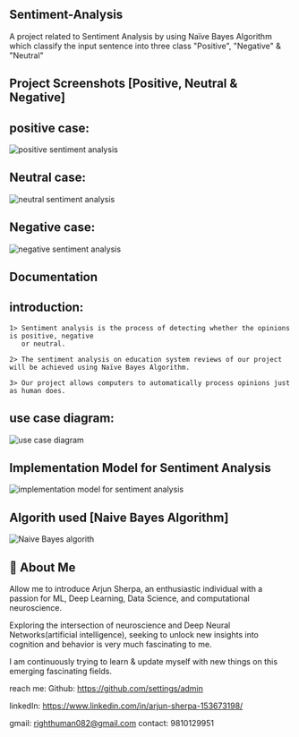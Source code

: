 ## Sentiment-Analysis
A project related to Sentiment Analysis by using Naïve Bayes Algorithm which classify the input sentence into three class "Positive", "Negative" &amp; "Neutral"

## Project Screenshots [Positive, Neutral & Negative]

positive case:
--------------
![positive sentiment analysis](https://github.com/innovative-group/Sentiment-Analysis/assets/51012877/29af5043-fd78-4155-a72a-911c71bd46d9)


Neutral case:
-------------
![neutral sentiment analysis](https://github.com/innovative-group/Sentiment-Analysis/assets/51012877/106247fa-372a-49ed-874c-5b46926ba10b)

Negative case:
--------------
![negative sentiment analysis](https://github.com/innovative-group/Sentiment-Analysis/assets/51012877/957869e0-4bb2-41eb-bfec-e91ddabaed2b)


## Documentation
## introduction:
    1> Sentiment analysis is the process of detecting whether the opinions is positive, negative          
       or neutral.

    2> The sentiment analysis on education system reviews of our project will be achieved using Naïve Bayes Algorithm.

    3> Our project allows computers to automatically process opinions just as human does.


## use case diagram:
![use case diagram](https://github.com/innovative-group/Sentiment-Analysis/assets/51012877/4e3f9a29-df67-4516-91f2-ff7177dc1ca8)



## Implementation Model for Sentiment Analysis
![implementation model for sentiment analysis](https://github.com/innovative-group/Sentiment-Analysis/assets/51012877/24759e3c-696b-42f2-b211-48c47823f713)



## Algorith used [Naive Bayes Algorithm]
![Naive Bayes algorith](https://github.com/innovative-group/Sentiment-Analysis/assets/51012877/61e3e4eb-1b90-45d2-a2df-f5fe69abcde9)



## 🚀 About Me

Allow me to introduce Arjun Sherpa, an enthusiastic individual with a passion for ML, Deep Learning, Data Science, and computational neuroscience.

Exploring the intersection of neuroscience and Deep Neural Networks(artificial intelligence), seeking to unlock new insights into cognition and behavior is very much fascinating to me.

I am continuously trying to learn & update myself with new things on this emerging fascinating fields.


reach me: 
Github: https://github.com/settings/admin

linkedIn: https://www.linkedin.com/in/arjun-sherpa-153673198/

gmail: righthuman082@gmail.com
contact: 9810129951
